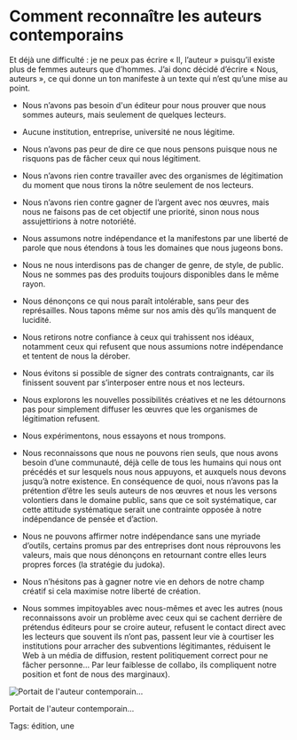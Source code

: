 # Comment reconnaître les auteurs contemporains

Et déjà une difficulté : je ne peux pas écrire « Il, l’auteur » puisqu’il existe plus de femmes auteurs que d’hommes. J’ai donc décidé d’écrire « Nous, auteurs », ce qui donne un ton manifeste à un texte qui n’est qu’une mise au point.

- Nous n’avons pas besoin d'un éditeur pour nous prouver que nous sommes auteurs, mais seulement de quelques lecteurs.

- Aucune institution, entreprise, université ne nous légitime.

- Nous n’avons pas peur de dire ce que nous pensons puisque nous ne risquons pas de fâcher ceux qui nous légitiment.

- Nous n’avons rien contre travailler avec des organismes de légitimation du moment que nous tirons la nôtre seulement de nos lecteurs.

- Nous n’avons rien contre gagner de l’argent avec nos œuvres, mais nous ne faisons pas de cet objectif une priorité, sinon nous nous assujettirions à notre notoriété.

- Nous assumons notre indépendance et la manifestons par une liberté de parole que nous étendons à tous les domaines que nous jugeons bons.

- Nous ne nous interdisons pas de changer de genre, de style, de public. Nous ne sommes pas des produits toujours disponibles dans le même rayon.

- Nous dénonçons ce qui nous paraît intolérable, sans peur des représailles. Nous tapons même sur nos amis dès qu’ils manquent de lucidité.

- Nous retirons notre confiance à ceux qui trahissent nos idéaux, notamment ceux qui refusent que nous assumions notre indépendance et tentent de nous la dérober.

- Nous évitons si possible de signer des contrats contraignants, car ils finissent souvent par s’interposer entre nous et nos lecteurs.

- Nous explorons les nouvelles possibilités créatives et ne les détournons pas pour simplement diffuser les œuvres que les organismes de légitimation refusent.

- Nous expérimentons, nous essayons et nous trompons.

- Nous reconnaissons que nous ne pouvons rien seuls, que nous avons besoin d’une communauté, déjà celle de tous les humains qui nous ont précédés et sur lesquels nous nous appuyons, et auxquels nous devons jusqu’à notre existence. En conséquence de quoi, nous n’avons pas la prétention d’être les seuls auteurs de nos œuvres et nous les versons volontiers dans le domaine public, sans que ce soit systématique, car cette attitude systématique serait une contrainte opposée à notre indépendance de pensée et d’action.

- Nous ne pouvons affirmer notre indépendance sans une myriade d’outils, certains promus par des entreprises dont nous réprouvons les valeurs, mais que nous dénonçons en retournant contre elles leurs propres forces (la stratégie du judoka).

- Nous n’hésitons pas à gagner notre vie en dehors de notre champ créatif si cela maximise notre liberté de création.

- Nous sommes impitoyables avec nous-mêmes et avec les autres (nous reconnaissons avoir un problème avec ceux qui se cachent derrière de prétendus éditeurs pour se croire auteur, refusent le contact direct avec les lecteurs que souvent ils n’ont pas, passent leur vie à courtiser les institutions pour arracher des subventions légitimantes, réduisent le Web à un média de diffusion, restent politiquement correct pour ne fâcher personne… Par leur faiblesse de collabo, ils compliquent notre position et font de nous des marginaux).

![Portait de l'auteur contemporain…](http://tcrouzet.comhttps://tcrouzet.com/images_tc/2016/03/qx6.jpg)

Portait de l'auteur contemporain…



Tags: édition, une